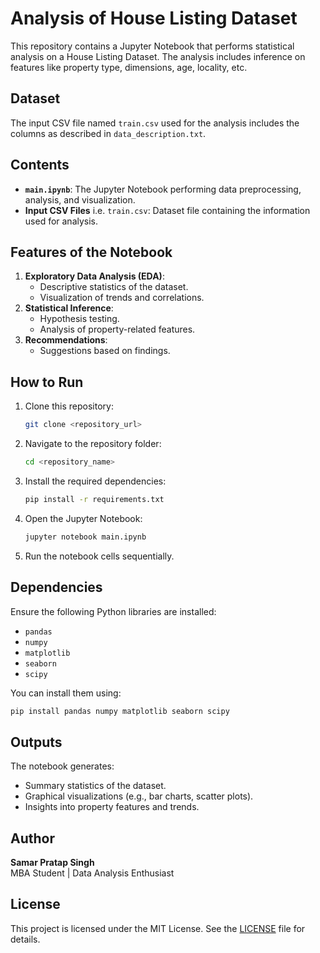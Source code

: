 
# Analysis of House Listing Dataset

This repository contains a Jupyter Notebook that performs statistical analysis on a House Listing Dataset. The analysis includes inference on features like property type, dimensions, age, locality, etc.

## Dataset

The input CSV file named `train.csv` used for the analysis includes the columns as described in `data_description.txt`.

## Contents

- **`main.ipynb`**: The Jupyter Notebook performing data preprocessing, analysis, and visualization.
- **Input CSV Files** i.e. `train.csv`: Dataset file containing the information used for analysis.

## Features of the Notebook

1. **Exploratory Data Analysis (EDA)**:
   - Descriptive statistics of the dataset.
   - Visualization of trends and correlations.
2. **Statistical Inference**:
   - Hypothesis testing.
   - Analysis of property-related features.
3. **Recommendations**:
   - Suggestions based on findings.

## How to Run

1. Clone this repository:
   ```bash
   git clone <repository_url>
   ```
2. Navigate to the repository folder:
   ```bash
   cd <repository_name>
   ```
3. Install the required dependencies:
   ```bash
   pip install -r requirements.txt
   ```
4. Open the Jupyter Notebook:
   ```bash
   jupyter notebook main.ipynb
   ```
5. Run the notebook cells sequentially.

## Dependencies

Ensure the following Python libraries are installed:

- `pandas`
- `numpy`
- `matplotlib`
- `seaborn`
- `scipy`

You can install them using:
```bash
pip install pandas numpy matplotlib seaborn scipy
```

## Outputs

The notebook generates:
- Summary statistics of the dataset.
- Graphical visualizations (e.g., bar charts, scatter plots).
- Insights into property features and trends.

## Author

**Samar Pratap Singh**  
MBA Student | Data Analysis Enthusiast  

## License

This project is licensed under the MIT License. See the [LICENSE](LICENSE) file for details.
